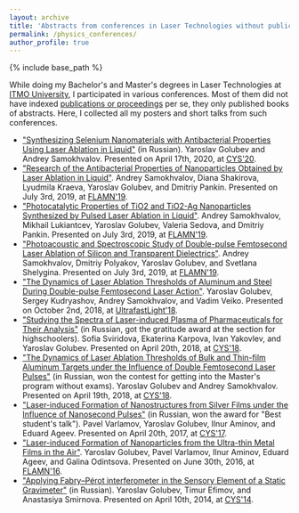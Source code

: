 ```yaml
---
layout: archive
title: 'Abstracts from conferences in Laser Technologies without publications'
permalink: /physics_conferences/
author_profile: true
---
```


{% include base_path %}

While doing my Bachelor's and Master's degrees in Laser Technologies at <a href="https://en.itmo.ru/">ITMO University</a>, I participated in various conferences.
Most of them did not have indexed <a href="https://areyde.com/publications/">publications or proceedings</a> per se, they only published books of abstracts.
Here, I collected all my posters and short talks from such conferences.

* <a href="https://kmu.itmo.ru/digests/article/4423">"Synthesizing Selenium Nanomaterials with Antibacterial Properties Using Laser Ablation in Liquid"</a> (in Russian).
  Yaroslav Golubev and Andrey Samokhvalov. Presented on April 17th, 2020, at [CYS'20](https://kmu.itmo.ru/static/English/54/English).
* <a href="https://www.spsl.nsc.ru/FullText/konfe/FLAMN-19.pdf">"Research of the Antibacterial Properties of Nanoparticles Obtained by Laser Ablation in Liquid"</a>.
  Andrey Samokhvalov, Diana Shakirova, Lyudmila Kraeva, Yaroslav Golubev, and Dmitriy Pankin. Presented on July 3rd, 2019, at [FLAMN'19](https://flamn.itmo.ru/).
* <a href="https://www.spsl.nsc.ru/FullText/konfe/FLAMN-19.pdf#page=167">"Photocatalytic Properties of TiO2 and TiO2-Ag Nanoparticles Synthesized by Pulsed Laser Ablation in Liquid"</a>.
  Andrey Samokhvalov, Mikhail Lukiantcev, Yaroslav Golubev, Valeria Sedova, and Dmitriy Pankin. Presented on July 3rd, 2019, at [FLAMN'19](https://flamn.itmo.ru/).
* <a href="https://www.spsl.nsc.ru/FullText/konfe/FLAMN-19.pdf#page=196">"Photoacoustic and Spectroscopic Study of Double-pulse Femtosecond Laser Ablation of Silicon and Transparent Dielectrics"</a>.
  Andrey Samokhvalov, Dmitriy Polyakov, Yaroslav Golubev, and Svetlana Shelygina. Presented on July 3rd, 2019, at [FLAMN'19](https://flamn.itmo.ru/).
* <a href="https://ultrafastlight.lebedev.ru/files/BookOfAbstracts_UltrafastLight2018.pdf#page=104">"The Dynamics of Laser Ablation Thresholds of Aluminum and Steel During Double-pulse Femtosecond Laser Action"</a>. 
  Yaroslav Golubev, Sergey Kudryashov, Andrey Samokhvalov, and Vadim Veiko. Presented on October 2nd, 2018, at [UltrafastLight'18](https://ultrafastlight.lebedev.ru/).
* <a href="https://areyde.com/files/cys2018/advisory.pdf">"Studying the Spectra of Laser-induced Plasma of Pharmaceuticals for Their Analysis"</a> (in Russian, got the gratitude award at the section for highschoolers).
  Sofia Sviridova, Ekaterina Karpova, Ivan Yakovlev, and Yaroslav Golubev. Presented on April 20th, 2018, at [CYS'18](https://kmu.itmo.ru/static/English/54/English).
* <a href="https://areyde.com/files/cys2018/abstract.pdf">"The Dynamics of Laser Ablation Thresholds of Bulk and Thin-film Aluminum Targets under the Influence of Double Femtosecond Laser Pulses"</a> (in Russian, won the contest for getting into the Master's program without exams).
  Yaroslav Golubev and Andrey Samokhvalov. Presented on April 19th, 2018, at [CYS'18](https://kmu.itmo.ru/static/English/54/English).
* <a href="https://areyde.com/files/cys2017/abstract.pdf">"Laser-induced Formation of Nanostructures from Silver Films under the Influence of Nanosecond Pulses"</a> (in Russian, won the award for "Best student's talk").
  Pavel Varlamov, Yaroslav Golubev, Ilnur Aminov, and Eduard Ageev. Presented on April 20th, 2017, at [CYS'17](https://kmu.itmo.ru/static/English/54/English).
* <a href="https://areyde.com/files/flamn2016/book_of_abstracts.pdf#page=138">"Laser-induced Formation of Nanoparticles from the Ultra-thin Metal Films in the Air"</a>.
  Yaroslav Golubev, Pavel Varlamov, Ilnur Aminov, Eduard Ageev, and Galina Odintsova. Presented on June 30th, 2016, at [FLAMN'16](https://flamn.itmo.ru/).
* <a href="https://areyde.com/files/cys2014/abstract.pdf">"Applying Fabry–Pérot interferometer in the Sensory Element of a Static Gravimeter"</a> (in Russian).
  Yaroslav Golubev, Timur Efimov, and Anastasiya Smirnova. Presented on April 10th, 2014, at [CYS'14](https://kmu.itmo.ru/static/English/54/English).